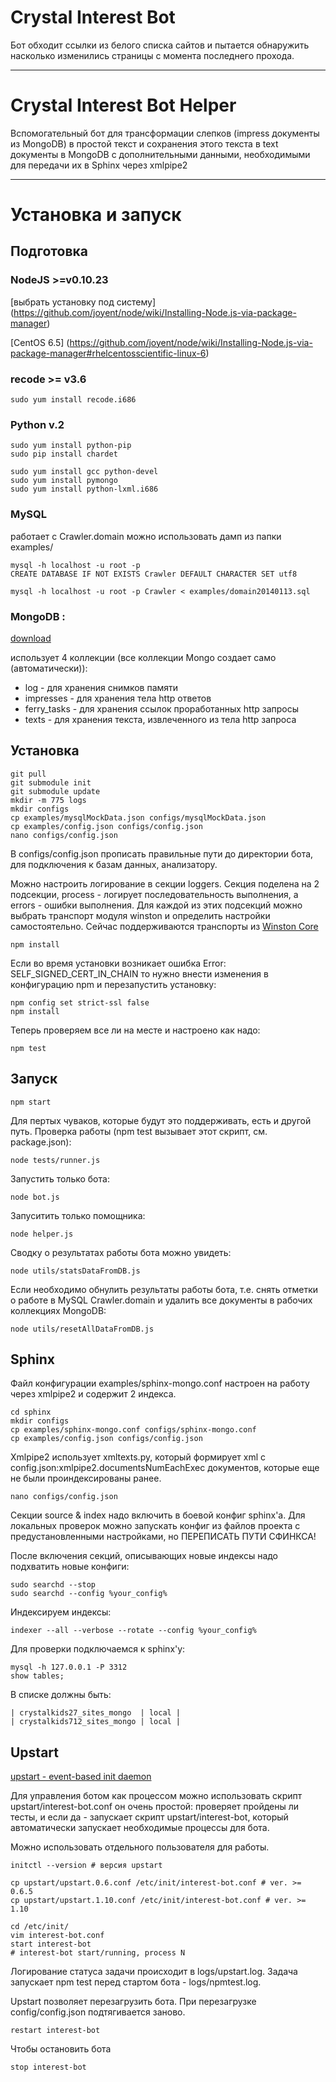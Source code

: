 # Crystal Interest Bot

Бот обходит ссылки из белого списка сайтов и пытается обнаружить насколько изменились страницы
с момента последнего прохода.

***

# Crystal Interest Bot Helper

Вспомогательный бот для трансформации слепков (impress документы из MongoDB)
в простой текст и сохранения этого текста в text документы в MongoDB с
дополнительными данными, необходимыми для передачи их в Sphinx через xmlpipe2

***

# Установка и запуск

## Подготовка

### NodeJS >=v0.10.23

[выбрать установку под систему]
(https://github.com/joyent/node/wiki/Installing-Node.js-via-package-manager)

[CentOS 6.5]
(https://github.com/joyent/node/wiki/Installing-Node.js-via-package-manager#rhelcentosscientific-linux-6)

### recode >= v3.6

    sudo yum install recode.i686
    
### Python v.2

    sudo yum install python-pip
    sudo pip install chardet

    sudo yum install gcc python-devel
    sudo yum install pymongo
    sudo yum install python-lxml.i686

### MySQL

работает с Crawler.domain
можно использовать дамп из папки examples/

    mysql -h localhost -u root -p
    CREATE DATABASE IF NOT EXISTS Crawler DEFAULT CHARACTER SET utf8

    mysql -h localhost -u root -p Crawler < examples/domain20140113.sql

### MongoDB :

[download](http://www.mongodb.org/downloads)

использует 4 коллекции (все коллекции Mongo создает само (автоматически)):
+  log - для хранения снимков памяти
+  impresses - для хранения тела http ответов
+  ferry_tasks - для хранения ссылок проработанных http запросы
+  texts - для хранения текста, извлеченного из тела http запроса

## Установка

    git pull
    git submodule init
    git submodule update
    mkdir -m 775 logs
    mkdir configs
    cp examples/mysqlMockData.json configs/mysqlMockData.json
    cp examples/config.json configs/config.json
    nano configs/config.json

В configs/config.json прописать правильные пути до директории бота,
для подключения к базам данных, анализатору.

Можно настроить логирование в секции loggers. Секция поделена на 2 подсекции,
process - логирует последовательность выполнения, а errors - ошибки выполнения.
Для каждой из этих подсекций можно выбрать транспорт модуля winston и определить
настройки самостоятельно.
Сейчас поддерживаются транспорты из [Winston Core](https://github.com/flatiron/winston/blob/master/docs/transports.md#http-transport)

    npm install

Если во время установки возникает ошибка Error: SELF_SIGNED_CERT_IN_CHAIN то
нужно внести изменения в конфигурацию npm и перезапустить установку:

    npm config set strict-ssl false
    npm install

Теперь проверяем все ли на месте и настроено как надо:

    npm test

## Запуск

    npm start

Для пертых чуваков, которые будут это поддерживать, есть и другой путь.
Проверка работы (npm test вызывает этот скрипт, см. package.json):

    node tests/runner.js

Запустить только бота:

    node bot.js

Запуситить только помощника:

    node helper.js

Сводку о результатах работы бота можно увидеть:

    node utils/statsDataFromDB.js

Если необходимо обнулить результаты работы бота, т.е. снять отметки о работе
в MySQL Crawler.domain и удалить все документы в рабочих коллекциях MongoDB:

    node utils/resetAllDataFromDB.js

## Sphinx

Файл конфигурации examples/sphinx-mongo.conf настроен на работу через xmlpipe2 и содержит 2 индекса.

    cd sphinx
    mkdir configs
    cp examples/sphinx-mongo.conf configs/sphinx-mongo.conf
    cp examples/config.json configs/config.json

Xmlpipe2 использует xmltexts.py, который формирует xml с config.json:xmlpipe2.documentsNumEachExec
документов, которые еще не были проиндексированы ранее.

    nano configs/config.json

Секции source & index надо включить в боевой конфиг sphinx'a.
Для локальных проверок можно запускать конфиг из файлов проекта с предустановленными настройками,
но ПЕРЕПИСАТЬ ПУТИ СФИНКСА!

После включения секций, описывающих новые индексы надо подхватить новые конфиги:

    sudo searchd --stop
    sudo searchd --config %your_config%

Индексируем индексы:

    indexer --all --verbose --rotate --config %your_config%

Для проверки подключаемся к sphinx'y:

    mysql -h 127.0.0.1 -P 3312
    show tables;

В списке должны быть:

    | crystalkids27_sites_mongo  | local |
    | crystalkids712_sites_mongo | local |

## Upstart

[upstart - event-based init daemon](http://upstart.ubuntu.com/)

Для управления ботом как процессом можно использовать скрипт upstart/interest-bot.conf
он очень простой: проверяет пройдены ли тесты, и если да - запускает скрипт upstart/interest-bot, который автоматически запускает
необходимые процессы для бота.

Можно использовать отдельного пользователя для работы.

    initctl --version # версия upstart

    cp upstart/upstart.0.6.conf /etc/init/interest-bot.conf # ver. >= 0.6.5
    cp upstart/upstart.1.10.conf /etc/init/interest-bot.conf # ver. >= 1.10

    cd /etc/init/
    vim interest-bot.conf
    start interest-bot
    # interest-bot start/running, process N

Логирование статуса задачи происходит в logs/upstart.log. Задача запускает npm test
перед стартом бота - logs/npmtest.log.

Upstart позволяет перезагрузить бота. При перезагрузке config/config.json подтягивается заново.

    restart interest-bot

Чтобы остановить бота

    stop interest-bot


